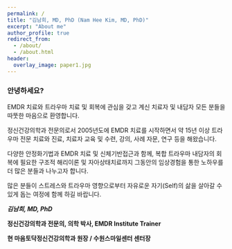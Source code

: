 ```yaml
---
permalink: /
title: "김남희, MD, PhD (Nam Hee Kim, MD, PhD)"
excerpt: "About me"
author_profile: true
redirect_from: 
  - /about/
  - /about.html
header:
  overlay_image: paper1.jpg
---
```


### 안녕하세요?

EMDR 치료와 트라우마 치료 및 회복에 관심을 갖고 계신 치료자 및 내담자 모든 분들을 따뚯한 마음으로 환영합니다.  

정신건강의학과 전문의로서 2005년도에 EMDR 치료를 시작하면서 약 15년 이상 트라우마 전문 치료와 진료, 치료자 교육 및 수련, 강의, 사례 자문, 연구 등을 해왔습니다.

다양한 안정화기법과 EMDR 치료 및 신체기반접근과 함께, 복합 트라우마 내담자의 회복에 필요한 구조적 해리이론 및 자아상태치료까지 그동안의 임상경험을 통한 노하우를 더 많은 분들과 나누고자 합니다. 

많은 분들이 스트레스와 트라우마 영향으로부터 자유로운 자기(Self)의 삶을 살아갈 수 있게 돕는 여정에 함께 하길 바랍니다.


_**김남희, MD, PhD**_


**정신건강의학과 전문의, 의학 박사, EMDR Institute Trainer**

**현 마음토닥정신건강의학과 원장 / 수원스마일센터 센터장**

